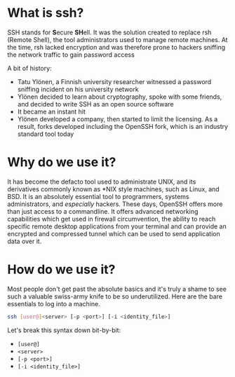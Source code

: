 #  What is ssh?

SSH stands for **S**ecure **SH**ell. It was the solution created to replace rsh (Remote Shell), the tool administrators used to manage remote machines. At the time, rsh lacked encryption and was therefore prone to hackers sniffing the network traffic to gain password access

A bit of history:
- Tatu Ylönen, a Finnish university researcher witnessed a password sniffing incident on his university network
- Ylönen decided to learn about cryptography, spoke with some friends, and decided to write SSH as an open source software
- It became an instant hit
- Ylönen developed a company, then started to limit the licensing. As a result, forks developed including the OpenSSH fork, which is an industry standard tool today

# Why do we use it?

It has become the defacto tool used to administrate UNIX, and its derivatives commonly known as \*NIX style machines, such as Linux, and BSD. It is an absolutely essential tool to programmers, systems administrators, and *especially* hackers. These days, OpenSSH offers more than just access to a commandline. It offers advanced networking capabilities which get used in firewall circumvention, the ability to reach specific remote desktop applications from your terminal and can provide an encrypted and compressed tunnel which can be used to send application data over it.

# How do we use it?

Most people don't get past the absolute basics and it's truly a shame to see such a valuable swiss-army knife to be so underutilized. Here are the bare essentials to log into a machine.

```bash
ssh [user@]<server> [-p <port>] [-i <identity_file>]
```

Let's break this syntax down bit-by-bit:
- `[user@]`
- `<server>`
- `[-p <port>]`
- `[-i <identity_file>]`